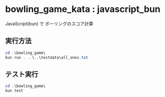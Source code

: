 # bowling_game_kata : javascript_bun

JavaScript(bun) で ボーリングのスコア計算

## 実行方法

``` powershell
cd .\bowling_game\
bun run . ..\..\testdata\all_ones.txt
```

## テスト実行

``` powershell
cd .\bowling_game\
bun test
```
